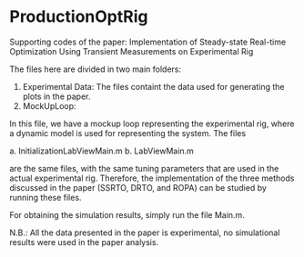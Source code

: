 # ProductionOptRig
Supporting codes of the paper: Implementation of Steady-state Real-time Optimization Using Transient Measurements on Experimental Rig

The files here are divided in two main folders: 
1. Experimental Data: The files containt the data used for generating the plots in the paper. 
2. MockUpLoop: 

In this file, we have a mockup loop representing the experimental rig, where a dynamic model is used for representing the system. The files 

a. InitializationLabViewMain.m
b. LabViewMain.m 

are the same files, with the same tuning parameters that are used in the actual experimental rig. Therefore, the implementation of the three methods discussed in the paper (SSRTO, DRTO, and ROPA) can be studied by running these files. 

For obtaining the simulation results, simply run the file Main.m.

N.B.: All the data presented in the paper is experimental, no simulational results were used in the paper analysis.
